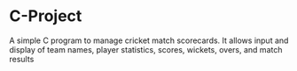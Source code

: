 # C-Project

A simple C program to manage cricket match scorecards. It allows input and display of team names, player statistics, scores, wickets, overs, and match results
